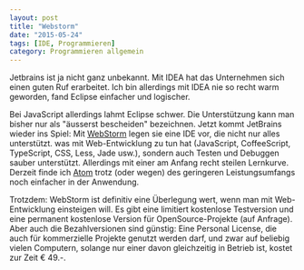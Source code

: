 ```yaml
---
layout: post
title: "Webstorm"
date: "2015-05-24"
tags: [IDE, Programmieren]
category: Programmieren allgemein
---
```

Jetbrains ist ja nicht ganz unbekannt. Mit IDEA hat das Unternehmen sich einen guten Ruf erarbeitet. Ich bin allerdings mit IDEA nie so recht warm geworden, fand Eclipse einfacher und logischer.

Bei JavaScript allerdings lahmt Eclipse schwer. Die Unterstützung kann man bisher nur als "äusserst bescheiden" bezeichnen. Jetzt kommt JetBrains wieder ins Spiel: Mit [WebStorm](https://www.jetbrains.com/webstorm/) legen sie eine IDE vor, die nicht nur alles unterstützt. was mit Web-Entwicklung zu tun hat (JavaScript, CoffeeScript, TypeScript, CSS, Less, Jade usw.), sondern auch Testen und Debuggen sauber unterstützt. Allerdings mit einer am Anfang recht steilen Lernkurve. Derzeit finde ich [Atom](http://www.atom.io) trotz (oder wegen) des geringeren Leistungsumfangs noch einfacher in der Anwendung.

Trotzdem: WebStorm ist definitiv eine Überlegung wert, wenn man mit Web-Entwicklung einsteigen will. Es gibt eine limitiert kostenlose Testversion und eine permanent kostenlose Version für OpenSource-Projekte (auf Anfrage). Aber auch die Bezahlversionen sind günstig: Eine Personal License, die auch für kommerzielle Projekte genutzt werden darf, und zwar auf beliebig vielen Computern, solange nur einer davon gleichzeitig in Betrieb ist, kostet zur Zeit € 49.-.
